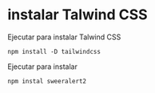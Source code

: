 # instalar Talwind CSS
Ejecutar para instalar Talwind CSS

```
npm install -D tailwindcss
```

Ejecutar para instalar

```
npm instal sweeralert2
```